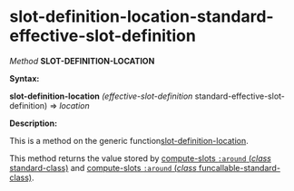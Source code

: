 slot-definition-location-standard-effective-slot-definition
===========================================================

*Method* **SLOT-DEFINITION-LOCATION**

**Syntax:**

**slot-definition-location** *(effective-slot-definition* standard-effective-slot-definition) => *location*

**Description:**

This is a method on the generic function[slot-definition-location](/meta-object-protocol/slot-definition-location).

This method returns the value stored by [compute-slots `:around` (*class* standard-class)](/meta-object-protocol/compute-slots-around-standard-class) and [compute-slots `:around` (*class* funcallable-standard-class)](/meta-object-protocol/compute-slots-around-funcallable-standard-class).
